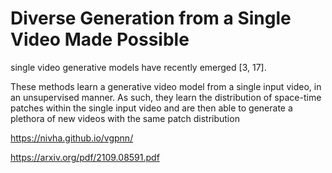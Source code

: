 # Diverse Generation from a Single Video Made Possible

single video generative models have recently emerged [3, 17].

These methods learn a generative video model from a single input
video, in an unsupervised manner. As such, they learn the
distribution of space-time patches within the single input
video and are then able to generate a plethora of new videos
with the same patch distribution

https://nivha.github.io/vgpnn/

https://arxiv.org/pdf/2109.08591.pdf
